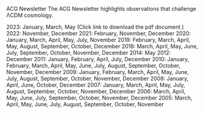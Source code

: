 ACG Newsletter
  The ACG Newsletter highlights observations that challenge ΛCDM cosmology.


2023: January, March, May (Click link to download the pdf document.)
2022: November, December
2021: February, November, December
2020: January, March, April, May, July, November
2019: February, March, April, May, August, September, October, December
2018: March, April, May, June, July, September, October, November, December
2014: May
2012: December
2011: January, February, April, July, December
2010: January, February, March, April, May, June, July, August, September, October, November, December
2009: January, February, March, April, May, June, July, August, September, October, November, December
2008: January, April, June, October, December
2007: January, March, April, May, July, August, September, October, November, December
2006: March, April, May, June, July, September, October, November, December
2005: March, April, May, June, July, August, September, October, November
